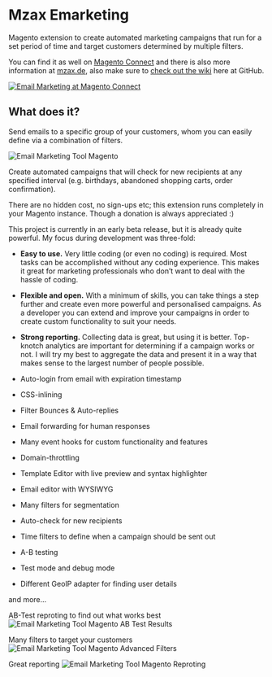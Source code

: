 # Mzax Emarketing

Magento extension to create automated marketing campaigns that run for a set 
period of time and target customers determined by multiple filters.

You can find it as well on <a href="http://www.magentocommerce.com/magento-connect/mzax-emarketing.html">Magento Connect</a> and there is also more information at <a href="http://www.mzax.de/">mzax.de</a>, also make sure to <a href="https://github.com/mage-mzax/emarketing/wiki">check out the wiki</a> here at GitHub.

<a href="http://www.magentocommerce.com/magento-connect/mzax-emarketing.html">
    <img src="http://mzax.de/images/magento-connect.png" alt="Email Marketing at Magento Connect" />
</a>

## What does it?

Send emails to a specific group of your customers, whom you can easily define via a combination of filters.

<img src="http://mzax.de/images/emarketing/variations.png" alt="Email Marketing Tool Magento" />

Create automated campaigns that will check for new recipients at any specified interval (e.g. birthdays, abandoned shopping carts, order confirmation).

There are no hidden cost, no sign-ups etc; this extension runs completely in your Magento instance. Though a donation is always appreciated :)

This project is currently in an early beta release, but it is already quite powerful. My focus during development was three-fold:

* **Easy to use.** Very little coding (or even no coding) is required. Most tasks can be accomplished without any coding experience. This makes it great for marketing professionals who don’t want to deal with the hassle of coding.
* **Flexible and open.** With a minimum of skills, you can take things a step further and create even more powerful and personalised campaigns. As a developer you can extend and improve your campaigns in order to create custom functionality to suit your needs.
* **Strong reporting.** Collecting data is great, but using it is better. Top-knotch analytics are important for determining if a campaign works or not. I will try my best to aggregate the data and present it in a way that makes sense to the largest number of people possible.



* Auto-login from email with expiration timestamp
* CSS-inlining
* Filter Bounces & Auto-replies
* Email forwarding for human responses
* Many event hooks for custom functionality and features
* Domain-throttling
* Template Editor with live preview and syntax highlighter
* Email editor with WYSIWYG
* Many filters for segmentation
* Auto-check for new recipients
* Time filters to define when a campaign should be sent out
* A-B testing
* Test mode and debug mode
* Different GeoIP adapter for finding user details


and more...



AB-Test reproting to find out what works best
<img src="http://mzax.de/images/emarketing/abtest-result.png" alt="Email Marketing Tool Magento AB Test Results" />


Many filters to target your customers
<img src="http://mzax.de/images/emarketing/filters.png" alt="Email Marketing Tool Magento Advanced Filters" />


Great reporting
<img src="http://mzax.de/images/emarketing/report.png" alt="Email Marketing Tool Magento Reproting" />




